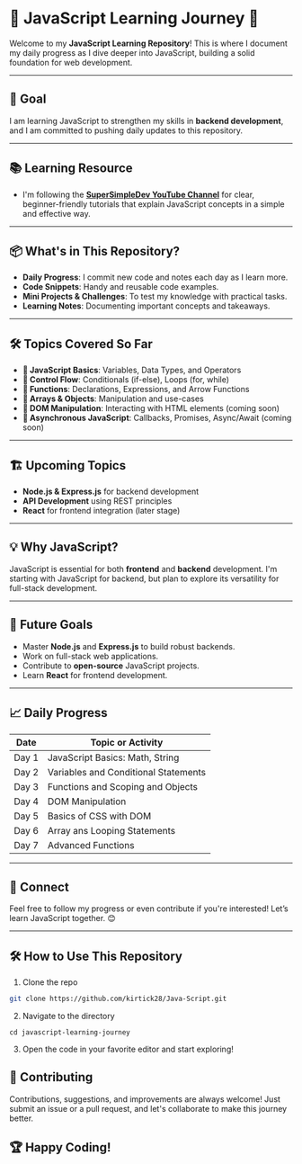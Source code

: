 # 📝 JavaScript Learning Journey 🚀

Welcome to my **JavaScript Learning Repository**! This is where I document my daily progress as I dive deeper into JavaScript, building a solid foundation for web development.

---

## 🎯 Goal

I am learning JavaScript to strengthen my skills in **backend development**, and I am committed to pushing daily updates to this repository.

---

## 📚 Learning Resource

- I'm following the **[SuperSimpleDev YouTube Channel](https://www.youtube.com/c/SuperSimpleDev)** for clear, beginner-friendly tutorials that explain JavaScript concepts in a simple and effective way.

---

## 📦 What's in This Repository?

- **Daily Progress**: I commit new code and notes each day as I learn more.
- **Code Snippets**: Handy and reusable code examples.
- **Mini Projects & Challenges**: To test my knowledge with practical tasks.
- **Learning Notes**: Documenting important concepts and takeaways.

---

## 🛠 Topics Covered So Far

- **🔸 JavaScript Basics**: Variables, Data Types, and Operators
- **🔸 Control Flow**: Conditionals (if-else), Loops (for, while)
- **🔸 Functions**: Declarations, Expressions, and Arrow Functions
- **🔸 Arrays & Objects**: Manipulation and use-cases
- **🔸 DOM Manipulation**: Interacting with HTML elements (coming soon)
- **🔸 Asynchronous JavaScript**: Callbacks, Promises, Async/Await (coming soon)

---

## 🏗️ Upcoming Topics

- **Node.js & Express.js** for backend development
- **API Development** using REST principles
- **React** for frontend integration (later stage)

---

## 💡 Why JavaScript?

JavaScript is essential for both **frontend** and **backend** development. I'm starting with JavaScript for backend, but plan to explore its versatility for full-stack development.

---

## 🌟 Future Goals

- Master **Node.js** and **Express.js** to build robust backends.
- Work on full-stack web applications.
- Contribute to **open-source** JavaScript projects.
- Learn **React** for frontend development.

---

## 📈 Daily Progress

| Date       | Topic or Activity |
|------------|-------------------|
| Day 1      | JavaScript Basics: Math, String |
| Day 2      | Variables and Conditional Statements |
| Day 3      | Functions and Scoping and Objects |
| Day 4      | DOM Manipulation |
| Day 5      | Basics of CSS with DOM |
| Day 6      | Array ans Looping Statements |
| Day 7      | Advanced Functions |

---

## 🔗 Connect

Feel free to follow my progress or even contribute if you're interested! Let’s learn JavaScript together. 😊

---

## 🛠️ How to Use This Repository

1. Clone the repo
```bash
git clone https://github.com/kirtick28/Java-Script.git
```
2. Navigate to the directory
```
cd javascript-learning-journey
```
3. Open the code in your favorite editor and start exploring!


## 🤝 Contributing
Contributions, suggestions, and improvements are always welcome! Just submit an issue or a pull request, and let's collaborate to make this journey better.

## 🏆 Happy Coding!
